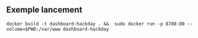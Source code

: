 Exemple lancement
-----------------

```
docker build -t dashboard-hackday . &&  sudo docker run -p 8788:80 --volume=$PWD:/var/www dashboard-hackday
```

